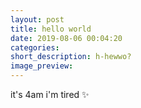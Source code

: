 ```yaml
---
layout: post
title: hello world
date: 2019-08-06 00:04:20
categories:
short_description: h-hewwo?
image_preview:
---
```

it's 4am i'm tired
:sparkles:
